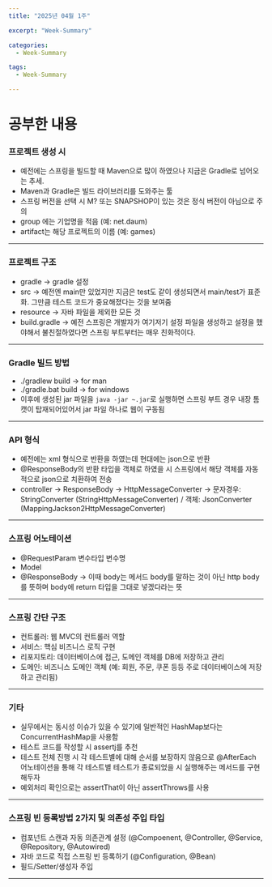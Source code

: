 ```yaml
---
title: "2025년 04월 1주"

excerpt: "Week-Summary"

categories:
  - Week-Summary

tags:
  - Week-Summary

---
```


# 공부한 내용

### 프로젝트 생성 시

- 예전에는 스프링을 빌드할 때 Maven으로 많이 하였으나 지금은 Gradle로 넘어오는 추세.
- Maven과 Gradle은 빌드 라이브러리를 도와주는 툴
- 스프링 버전을 선택 시 M? 또는 SNAPSHOP이 있는 것은 정식 버전이 아님으로 주의
- group 에는 기업명을 적음 (예: net.daum)
- artifact는 해당 프로젝트의 이름 (예: games)

---

### 프로젝트 구조

- gradle -> gradle 설정
- src -> 예전엔 main만 있었지만 지금은 test도 같이 생성되면서 main/test가 표준화. 그만큼 테스트 코드가 중요해졌다는 것을 보여줌
- resource -> 자바 파일을 제외한 모든 것
- build.gradle -> 예전 스프링은 개발자가 여기저기 설정 파일을 생성하고 설정을 했야해서 불친절하였다면 스프링 부트부터는 매우 친화적이다.

---

### Gradle 빌드 방법

- ./gradlew build -> for man
- ./gradle.bat build -> for windows
- 이후에 생성된 jar 파일을 `java -jar ~.jar`로 실행하면 스프링 부트 경우 내장 톰캣이 탑재되어있어서 jar 파일 하나로 웹이 구동됨

---

### API 형식

- 예전에는 xml 형식으로 반환을 하였는데 현대에는 json으로 반환
- @ResponseBody의 반환 타입을 객체로 하였을 시 스프링에서 해당 객체를 자동적으로 json으로 치환하여 전송
- controller -> ResponseBody -> HttpMessageConverter -> 문자경우: StringConverter (StringHttpMessageConverter) / 객체: JsonConverter (MappingJackson2HttpMessageConverter)

---

### 스프링 어노테이션

- @RequestParam 변수타입 변수명
- Model
- @ResponseBody -> 이때 body는 메서드 body를 말하는 것이 아닌 http body를 뜻하며 body에 return 타입을 그대로 넣겠다라는 뜻

---

### 스프링 간단 구조

- 컨트롤러: 웹 MVC의 컨트롤러 역할
- 서비스: 핵심 비즈니스 로직 구현
- 리포지토리: 데이터베이스에 접근, 도메인 객체를 DB에 저장하고 관리
- 도메인: 비즈니스 도메인 객체 (예: 회원, 주문, 쿠폰 등등 주로 데이터베이스에 저장하고 관리됨)

---

### 기타

- 실무에서는 동시성 이슈가 있을 수 있기에 일반적인 HashMap보다는 ConcurrentHashMap을 사용함
- 테스트 코드를 작성할 시 assertj를 추천
- 테스트 전체 진행 시 각 테스트별에 대해 순서를 보장하지 않음으로 @AfterEach 어노테이션을 통해 각 테스트별 테스트가 종료되었을 시 실행해주는 메서드를 구현해두자
- 예외처리 확인으로는 assertThat이 아닌 assertThrows를 사용

---

### 스프링 빈 등록방법 2가지 및 의존성 주입 타입

- 컴포넌트 스캔과 자동 의존관계 설정 (@Compoenent, @Controller, @Service, @Repository, @Autowired)
- 자바 코드로 직접 스프링 빈 등록하기 (@Configuration, @Bean)
- 필드/Setter/생성자 주입

---